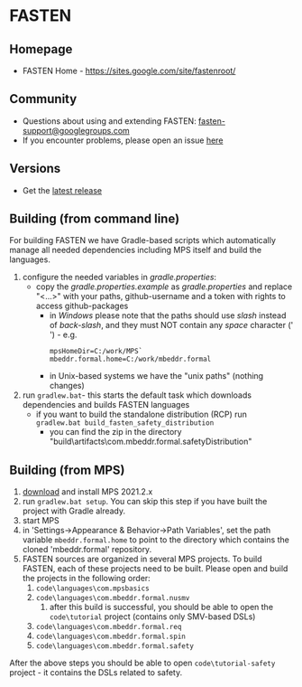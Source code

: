# FASTEN

## Homepage
- FASTEN Home - https://sites.google.com/site/fastenroot/

## Community
- Questions about using and extending FASTEN: fasten-support@googlegroups.com
- If you encounter problems, please open an issue [here](https://github.com/mbeddr/mbeddr.formal/issues)

## Versions
- Get the [latest release](https://github.com/mbeddr/mbeddr.formal/releases)

## Building (from command line)

For building FASTEN we have Gradle-based scripts which automatically manage all needed dependencies including MPS itself
and build the languages.

1. configure the needed variables in *gradle.properties*:
   * copy the *gradle.properties.example* as *gradle.properties* and replace "<...>" with your paths, github-username and a token with rights to access github-packages
     - in *Windows* please note that the paths should use *slash* instead of *back-slash*, and they must NOT contain any *space* character (' ') - e.g.
       ```properties
       mpsHomeDir=C:/work/MPS`
       mbeddr.formal.home=C:/work/mbeddr.formal
       ``` 
     - in Unix-based systems we have the "unix paths" (nothing changes)
2. run `gradlew.bat`- this starts the default task which downloads dependencies and builds FASTEN languages
    * if you want to build the standalone distribution (RCP) run `gradlew.bat build_fasten_safety_distribution` 
        - you can find the zip in the directory "build\artifacts\com.mbeddr.formal.safetyDistribution"

## Building (from MPS)

1. [download](https://www.jetbrains.com/mps/download/previous.html) and install MPS 2021.2.x
2. run `gradlew.bat setup`. You can skip this step if you have built the project with Gradle already. 
3. start MPS
4. in 'Settings->Appearance & Behavior->Path Variables', set the path variable `mbeddr.formal.home`  to point to the directory which contains the cloned 'mbeddr.formal' repository.
5. FASTEN sources are organized in several MPS projects. To build FASTEN, each of these projects need to be built. Please open and build the projects in the following order:
   1. `code\languages\com.mpsbasics`
   2. `code\languages\com.mbeddr.formal.nusmv`
      1. after this build is successful, you should be able to open the `code\tutorial` project (contains only SMV-based DSLs)
   2. `code\languages\com.mbeddr.formal.req`
   3. `code\languages\com.mbeddr.formal.spin`
   4. `code\languages\com.mbeddr.formal.safety`

After the above steps you should be able to open `code\tutorial-safety` project - it contains the DSLs related to safety.
